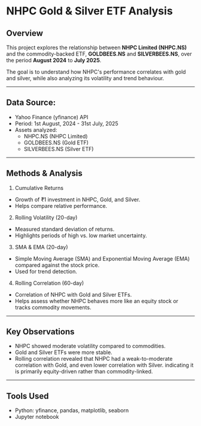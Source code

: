 # **NHPC Gold & Silver ETF Analysis**

## Overview

This project explores the relationship between **NHPC Limited (NHPC.NS)** and the commodity-backed ETF, **GOLDBEES.NS** and **SILVERBEES.NS**, over the period **August 2024** to **July 2025**.

The goal is to understand how NHPC's performance correlates with gold and silver, while also analyzing its volatility and trend behaviour.

---

## Data Source:

- Yahoo Finance (yfinance) API
- Period: 1st August, 2024 - 31st July, 2025
- Assets analyzed:
  - NHPC.NS (NHPC Limited)
  - GOLDBEES.NS (Gold ETF)
  - SILVERBEES.NS (Silver ETF)

---

## Methods & Analysis

1. Cumulative Returns
- Growth of ₹1 investment in NHPC, Gold, and Silver.
- Helps compare relative performance.

2. Rolling Volatility (20-day)
- Measured standard deviation of returns.
- Highlights periods of high vs. low market uncertainty.

3. SMA & EMA (20-day)
- Simple Moving Average (SMA) and Exponential Moving Average (EMA) compared against the stock price.
- Used for trend detection.

4. Rolling Correlation (60-day)
- Correlation of NHPC with Gold and Silver ETFs.
- Helps assess whether NHPC behaves more like an equity stock or tracks commodity movements.

---

## Key Observations

- NHPC showed moderate volatility compared to commodities.
- Gold and Silver ETFs were more stable.
- Rolling correlation revealed that NHPC had a weak-to-moderate correlation with Gold, and even lower correlation with Silver. indicating it is primarily equity-driven rather than commodity-linked.

---

## Tools Used

- Python: yfinance, pandas, matplotlib, seaborn
- Jupyter notebook
  



